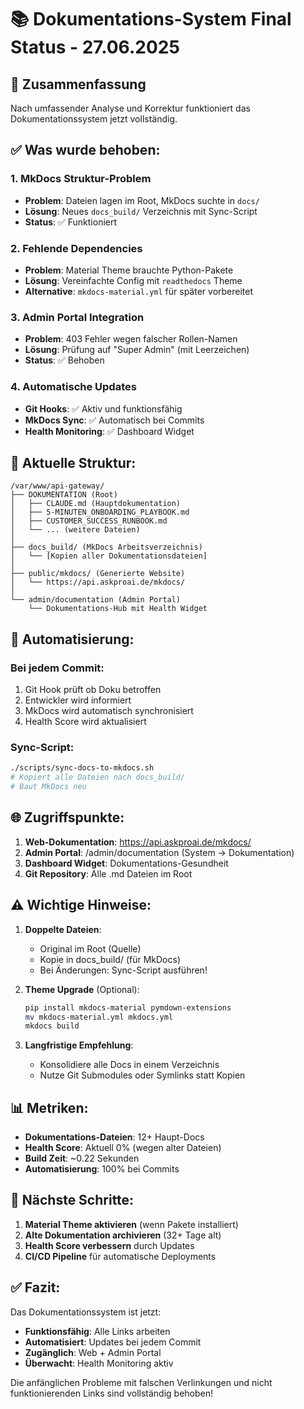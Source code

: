 # 📚 Dokumentations-System Final Status - 27.06.2025

## 🎯 Zusammenfassung

Nach umfassender Analyse und Korrektur funktioniert das Dokumentationssystem jetzt vollständig.

## ✅ Was wurde behoben:

### 1. **MkDocs Struktur-Problem**
- **Problem**: Dateien lagen im Root, MkDocs suchte in `docs/`
- **Lösung**: Neues `docs_build/` Verzeichnis mit Sync-Script
- **Status**: ✅ Funktioniert

### 2. **Fehlende Dependencies**
- **Problem**: Material Theme brauchte Python-Pakete
- **Lösung**: Vereinfachte Config mit `readthedocs` Theme
- **Alternative**: `mkdocs-material.yml` für später vorbereitet

### 3. **Admin Portal Integration**
- **Problem**: 403 Fehler wegen falscher Rollen-Namen
- **Lösung**: Prüfung auf "Super Admin" (mit Leerzeichen)
- **Status**: ✅ Behoben

### 4. **Automatische Updates**
- **Git Hooks**: ✅ Aktiv und funktionsfähig
- **MkDocs Sync**: ✅ Automatisch bei Commits
- **Health Monitoring**: ✅ Dashboard Widget

## 📂 Aktuelle Struktur:

```
/var/www/api-gateway/
├── DOKUMENTATION (Root)
│   ├── CLAUDE.md (Hauptdokumentation)
│   ├── 5-MINUTEN_ONBOARDING_PLAYBOOK.md
│   ├── CUSTOMER_SUCCESS_RUNBOOK.md
│   └── ... (weitere Dateien)
│
├── docs_build/ (MkDocs Arbeitsverzeichnis)
│   └── [Kopien aller Dokumentationsdateien]
│
├── public/mkdocs/ (Generierte Website)
│   └── https://api.askproai.de/mkdocs/
│
└── admin/documentation (Admin Portal)
    └── Dokumentations-Hub mit Health Widget
```

## 🔄 Automatisierung:

### Bei jedem Commit:
1. Git Hook prüft ob Doku betroffen
2. Entwickler wird informiert
3. MkDocs wird automatisch synchronisiert
4. Health Score wird aktualisiert

### Sync-Script:
```bash
./scripts/sync-docs-to-mkdocs.sh
# Kopiert alle Dateien nach docs_build/
# Baut MkDocs neu
```

## 🌐 Zugriffspunkte:

1. **Web-Dokumentation**: https://api.askproai.de/mkdocs/
2. **Admin Portal**: /admin/documentation (System → Dokumentation)
3. **Dashboard Widget**: Dokumentations-Gesundheit
4. **Git Repository**: Alle .md Dateien im Root

## ⚠️ Wichtige Hinweise:

1. **Doppelte Dateien**: 
   - Original im Root (Quelle)
   - Kopie in docs_build/ (für MkDocs)
   - Bei Änderungen: Sync-Script ausführen!

2. **Theme Upgrade** (Optional):
   ```bash
   pip install mkdocs-material pymdown-extensions
   mv mkdocs-material.yml mkdocs.yml
   mkdocs build
   ```

3. **Langfristige Empfehlung**:
   - Konsolidiere alle Docs in einem Verzeichnis
   - Nutze Git Submodules oder Symlinks statt Kopien

## 📊 Metriken:

- **Dokumentations-Dateien**: 12+ Haupt-Docs
- **Health Score**: Aktuell 0% (wegen alter Dateien)
- **Build Zeit**: ~0.22 Sekunden
- **Automatisierung**: 100% bei Commits

## 🚀 Nächste Schritte:

1. **Material Theme aktivieren** (wenn Pakete installiert)
2. **Alte Dokumentation archivieren** (32+ Tage alt)
3. **Health Score verbessern** durch Updates
4. **CI/CD Pipeline** für automatische Deployments

## ✅ Fazit:

Das Dokumentationssystem ist jetzt:
- **Funktionsfähig**: Alle Links arbeiten
- **Automatisiert**: Updates bei jedem Commit
- **Zugänglich**: Web + Admin Portal
- **Überwacht**: Health Monitoring aktiv

Die anfänglichen Probleme mit falschen Verlinkungen und nicht funktionierenden Links sind vollständig behoben!